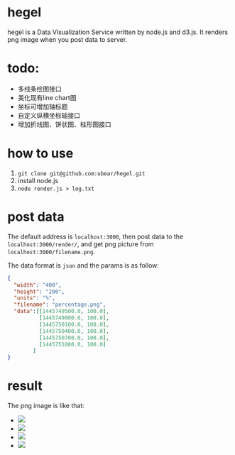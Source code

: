 # hegel
hegel is a Data Visualization Service written by node.js and d3.js. It renders png image when you post data to server.


# todo:
+ 多线条绘图接口
+ 美化现有line chart图
+ 坐标可增加轴标题
+ 自定义纵横坐标轴接口
+ 增加折线图、饼状图、柱形图接口

# how to use

1. `git clone git@github.com:ubear/hegel.git`
2. install node.js
3. `node render.js > log.txt`

# post data

The default address is `localhost:3000`, then post data to the `localhost:3000/render/`, and get png picture from `localhost:3000/filename.png`.

The data format is `json` and the params is as follow:

```json
{
  "width": "400",
  "height": "200",
  "units": "%", 
  "filename": "percentage.png",
  "data":[[1445749500.0, 100.0], 
          [1445749800.0, 100.0], 
          [1445750100.0, 100.0], 
          [1445750400.0, 100.0], 
          [1445750700.0, 100.0],
          [1445751000.0, 100.0]
        ]
}

```

# result

The png image is like that:

+ ![](http://7q5cly.com1.z0.glb.clouddn.com/hegel1445766000272.png)
+ ![](http://7q5cly.com1.z0.glb.clouddn.com/hegel1445766100377.png)
+ ![](http://7q5cly.com1.z0.glb.clouddn.com/hegelgithub73.png)
+ ![](http://7q5cly.com1.z0.glb.clouddn.com/hegelgithub2506.png)



